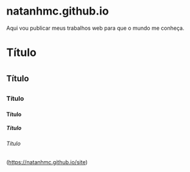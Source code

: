 # natanhmc.github.io
Aqui vou publicar meus trabalhos web para que o mundo me conheça.

# Título <h1>
## Título <h2>
### Título <h3>
#### Título <h4>
##### Título <h5>
###### Título <h6>
(https://natanhmc.github.io/site)